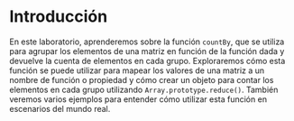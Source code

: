 # Introducción

En este laboratorio, aprenderemos sobre la función `countBy`, que se utiliza para agrupar los elementos de una matriz en función de la función dada y devuelve la cuenta de elementos en cada grupo. Exploraremos cómo esta función se puede utilizar para mapear los valores de una matriz a un nombre de función o propiedad y cómo crear un objeto para contar los elementos en cada grupo utilizando `Array.prototype.reduce()`. También veremos varios ejemplos para entender cómo utilizar esta función en escenarios del mundo real.
